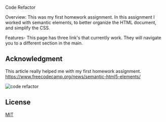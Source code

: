 Code Refactor

Overview:
This was my first homework assignment. In this assignment I worked with semantic elements, to better organize the HTML document, and simplify the CSS.

Features- This page has three link's that currently work. They will navigate you to a different section in the main.

## Acknowledgment

This article really helped me with my first homework assignment.
https://www.freecodecamp.org/news/semantic-html5-elements/

![code refactor](https://user-images.githubusercontent.com/52182873/94378319-e25a1f80-00e5-11eb-9c3f-8ba71f062f46.png)

## License

[MIT](https://choosealicense.com/licenses/mit/)
